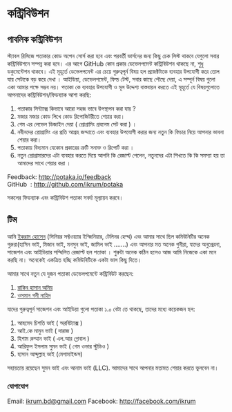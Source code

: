 # কন্ট্রিবিউশন

## পাবলিক কন্ট্রিবিউশন
স্ট্যাবল রিলিজে পতাকার কোড অপেন সোর্স করা হবে এবং পরবর্তী ভার্সনের জন্য কিছু চেক লিস্ট থাকবে যেগুলো সবার কন্ট্রিবিউশনে সম্পন্ন করা হবে। এর আগে GitHub কোন প্রকার ডেভেলপমেন্ট কন্ট্রিবিউশন থাকছে না, শুধু ডকুমেন্টেশন থাকবে। এই মূহূর্তে ডেভেলপমেন্ট এর চেয়ে গুরুত্বপূর্ন বিষয় হল প্রজেক্টটাকে ব্যবহার উপযোগী করে তোল যায় সেটাকে বড় করে দেখা । আইডিয়া, ডেভেলপমেন্ট, ফিল্ড টেস্ট, সবার কাছে পৌছে দেয়া, এ সম্পূর্ন বিষয় গুলো একা আমার পক্ষে সম্ভব নয়। পতাকা কে ব্যবহার উপযোগী ও মূল উদ্দেশ্য বাস্তবায়ন করতে এই মূহূর্তে যে বিষয়গুলোতে আপনাদের কন্ট্রিবিউশন/ফিডব্যাক আশা করছি:

1. পতাকার সিন্ট্যাক্স কিভাবে আরো সহজ ভাবে উপস্থাপন করা যায় ?
2. মজার মজার কোড লিখে কোড রিপোজিটরীতে শেয়ার করা।
3. গেম এর লেভেল ডিজাইন দেয়া ( প্রোগ্রামিং প্রবলেম সেট করা ) ।
4. নবীনদের প্রোগ্রামিং এর প্রতি আগ্রহ জম্মাতে এবং ব্যবহার উপযোগী করার জন্য নতুন কি ফিচার নিয়ে আপনার ভাবনা শেয়ার করা।
5. পতাকায় বিদ্যমান যেকোন প্রকারের ত্রুটি সনাক্ত ও রিপোর্ট করা ।
5. নতুন প্রোগ্রামারদের এটা ব্যবহার করতে দিয়ে আপনি কি রেজাল্ট পেলেন, নতুনদের এটা শিখতে কি কি সমস্যা হয় তা আমাদের সাথে শেয়ার করা ।

Feedback: http://potaka.io/feedback
<br/>
GitHub&nbsp;&nbsp;: http://github.com/ikrum/potaka

সকলের ফিডব্যাক এবং কন্ট্রিবিউশ পতাকা সবর্দা মূল্যায়ন করবে।

## টিম
আমি [ইকরাম হোসেন](http://facebook.com/ikrum) (সিনিয়র সফ্টওয়্যার ইন্জিনিয়ার, টেলিনর হেল্থ) এবং আমার সাথে ছিল কমিউনিটির অনেক গুরুরা(হাসিন ভাই, মিজান ভাই, মনসুন ভাই, জামিল ভাই .......) এবং আপনার মত অনেক গুনীরা, যাদের অনুপ্রেরনা, সাজেশন এবং আইডিয়ার সম্মিলিত রেজাল্ট হল পতাকা । শুরুটা অনেক কঠিন হলেও আজ আমি নিজেকে একা মনে করছি না। অনেকেই একত্রিত হচ্ছি কমিউনিটিকে একটা ভাল কিছু দিতে।

আমার সাথে নতুন যে দুজন পতাকা ডেভেলপমেন্টে কন্ট্রিবিউট করছেন:

1. [রাকিব হাসান অমিয়](https://www.facebook.com/rakib.h.amio)
2. [ওসমান গনী নাহিদ](https://www.facebook.com/nahidcool1994)

যাদের গুরুত্বপূর্ন সাজেশন এবং আইডিয়া গুলো পতাকা ১.০ বেটা তে থাকছে, তাদের মধ্যে কয়েকজন হল:

1. আহমেদ চিশতি ভাই ( অরবিট্যাক্স )
2. আই.কে মামুন ভাই ( দারাজ )
3. হিশাম রুম্মান ভাই ( এল.আর গ্লোবাল )
4. আরিফুল ইসলাম সুমন ভাই ( গেম ওভার স্টুডিও )
5. হাসান আব্দুল্লাহ ভাই (মেগামাইন্ডস)

সহায়তায় রয়েছেন সুমন ভাই এবং আনাম ভাই (LLC). আমাদের সাথে আপনার মতামত শেয়ার করতে ভুলবেন না।

### যোগাযোগ
Email: [ikrum.bd@gmail.com](#)
Facebook: http://facebook.com/ikrum
